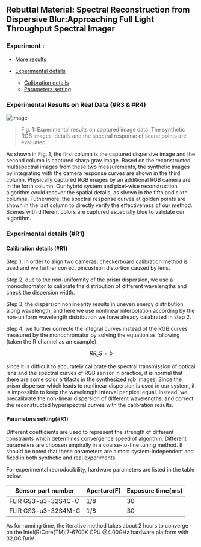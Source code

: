 ## Rebuttal Material: Spectral Reconstruction from Dispersive Blur:Approaching Full Light Throughput Spectral Imager

### Experiment :

* [More results](#res)
* [Experimental details](#para)
   
    * [Calibration details](#calib)
    * [Parameters setting](#parameters)


### <span id="res">Experimental Results on Real Data (#R3 & #R4)</span>

![image](https://github.com/fjdksfj/fjdksfj.github.io/blob/master/more_res.png)

> Fig. 1: Experimental results on captured image data. The synthetic RGB images, details and the spectral response of scene points are evaluated.

As shown in Fig. 1, the first column is the  captured dispersive image and the second column is captured sharp gray image. Based on the reconstructed multispectral images from these two measurements, the synthetic images by integrating with the camera response curves are shown in the third column. Physically captured RGB images by an additional RGB camera are in the forth column. Our hybrid system and pixel-wise reconstruction algorithm could recover the spatial details, as shown in the fifth and sixth columns. Futhermore, the spectral response curves  at golden points are shown in the last column to directly verify the effectiveness of our method. 
Scenes with different colors are captured especially blue to validate our algorithm.

### <span id="para">Experimental details (#R1)</span>
#### <span id="calib">Calibration details (#R1)</span>

Step 1, in order to align two cameras, checkerboard calibration method is used and we further correct pincushion distortion caused by lens. 

Step 2, due to the non-uniformity of the prism dispersion, we use a monochromator to calibrate the distribution of different wavelengths and check the dispersion width.

Step 3, the dispersion nonlinearity results in uneven energy distribution along wavelength, and here we use nonlinear interpolation according by the non-uniform wavelength distribution we have already calabrated in step 2.

Step 4, we further correcte the integral curves instead of the RGB curves measured by the monochromator by solving the equation as following (taken the R channel as an example):

$$
R R_c S = b
$$

since it is difficult to accurately calibrate the spectral transmission of optical lens and the spectral curves of RGB sensor in practice, it is normal that there are some color artifacts in the synthesized rgb images.
Since the prism disperser which leads to nonlinear dispersion is used in our system, it is impossible to keep the wavelength interval
per pixel equal. Instead, we precalibrate the non-linear dispersion of different wavelengths, and correct the reconstructed hyperspectral curves with the calibration results.  

#### <span id="parameters">Parameters setting(#R1)</span>

Different coefficients are used to represent the strength of different constraints which determines convergence speed of algorithm.
Different parameters are choosen empirally in a coarse-to-fine tuning method.
It should be noted that these parameters are almost system-independent and fixed in both synthetic and real experiments.

For experimental reproducibility, hardware parameters are listed in the table below.

|  Sensor part number    | Aperture(F) |Exposure time(ms)|
| -------------------    | -------| ------------|
| FLIR GS3-u3-32S4C-C    |    1/8 | 30        |
| FLIR GS3-u3-32S4M-C    |    1/8 | 30        |


As for running time, the iterative method takes about 2 hours to converge on the Intel(R)Core(TM)i7-6700K CPU @4.00GHz hardware platform with 32.0G RAM.
